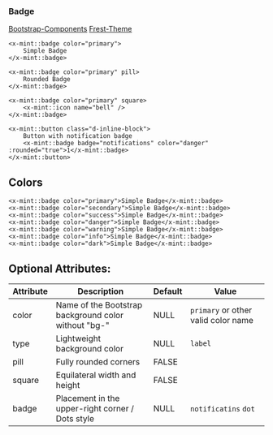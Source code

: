 ### Badge
[Bootstrap-Components](https://getbootstrap.com/docs/5.0/components/badge/)
[Frest-Theme](https://demos.pixinvent.com/frest-html-admin-template/html/vertical-menu-template-bordered/ui-badges.html)

```bladehtml
<x-mint::badge color="primary">
    Simple Badge
</x-mint::badge>

<x-mint::badge color="primary" pill>
    Rounded Badge
</x-mint::badge>

<x-mint::badge color="primary" square>
    <x-mint::icon name="bell" />
</x-mint::badge>

<x-mint::button class="d-inline-block">
    Button with notification badge
    <x-mint::badge badge="notifications" color="danger" :rounded="true">1</x-mint::badge>
</x-mint::button>
```

## Colors
```bladehtml
<x-mint::badge color="primary">Simple Badge</x-mint::badge>
<x-mint::badge color="secondary">Simple Badge</x-mint::badge>
<x-mint::badge color="success">Simple Badge</x-mint::badge>
<x-mint::badge color="danger">Simple Badge</x-mint::badge>
<x-mint::badge color="warning">Simple Badge</x-mint::badge>
<x-mint::badge color="info">Simple Badge</x-mint::badge>
<x-mint::badge color="dark">Simple Badge</x-mint::badge>
```

## Optional Attributes:

| Attribute | Description                                          | Default | Value                               |
|-----------|------------------------------------------------------|---------|-------------------------------------|
| color     | Name of the Bootstrap background color without "bg-" | NULL    | `primary` or other valid color name |
| type      | Lightweight background color                         | NULL    | `label`                             |
| pill      | Fully rounded corners                                | FALSE   |                                     |
| square    | Equilateral width and height                         | FALSE   |                                     |
| badge     | Placement in the upper-right corner / Dots style     | NULL    | `notificatins` `dot`                |
